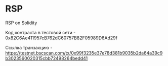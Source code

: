 # RSP
RSP on Solidity

Код контракта в тестовой сети - 0x82C6Ae411957cB762dC60757B82F05989D6Ad29f

Ссылка транзакцию - https://testnet.bscscan.com/tx/0x99f3235e37e78d381b9035b2da64a39c9b3023560020315cbb72498264bedd41
